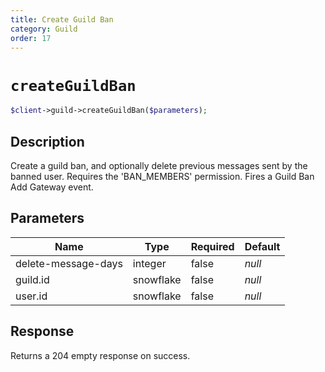 ```yaml
---
title: Create Guild Ban
category: Guild
order: 17
---
```


# `createGuildBan`

```php
$client->guild->createGuildBan($parameters);
```

## Description

Create a guild ban, and optionally delete previous messages sent by the banned user. Requires the &#039;BAN_MEMBERS&#039; permission.  Fires a Guild Ban Add Gateway event.

## Parameters


Name | Type | Required | Default
--- | --- | --- | ---
delete-message-days | integer | false | *null*
guild.id | snowflake | false | *null*
user.id | snowflake | false | *null*

## Response

Returns a 204 empty response on success.

